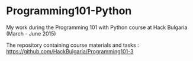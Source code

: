 # Programming101-Python
My work during the Programming 101 with Python course at Hack Bulgaria (March - June 2015)

The repository containing course materials and tasks : https://github.com/HackBulgaria/Programming101-3
